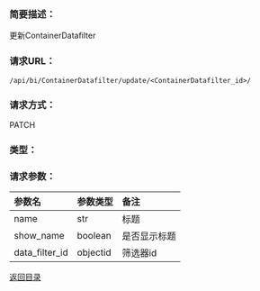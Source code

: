### **简要描述：**

更新ContainerDatafilter

### **请求URL：**

`/api/bi/ContainerDatafilter/update/<ContainerDatafilter_id>/`

### **请求方式：**

PATCH

### **类型：**


### **请求参数：**

|参数名|参数类型|备注|
|:--|:--|:--|
|name|str|标题|
|show_name|boolean|是否显示标题|
|data_filter_id|objectid|筛选器id|

[返回目录](../base.md)